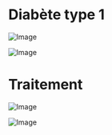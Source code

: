 # Diabète type 1

![Image](.//media/endo/Scan_0202.jpg)

![Image](.//media/endo/Scan_0202_verso.jpg)

# Traitement

![Image](.//media/endo/Scan_0203.jpg)

![Image](.//media/endo/Scan_0203_verso.jpg)
